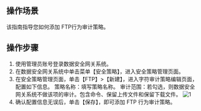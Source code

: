 ## 操作场景
该指南指导您如何添加 FTP行为审计策略。


## 操作步骤

1. 使用管理员账号登录数据安全网关系统。
2. 在数据安全网关系统中单击菜单【安全策略】，进入安全策略管理页面。
3. 在安全策略管理页面，单击【FTP】>【新建】，进入字符审计策略编辑页面，配置如下信息。
策略名称：填写策略名称。
审计范围：若勾选，则数据安全网关系统不做该项的审计。包含命令、保留上传文件和保留下载文件。
![1](https://main.qcloudimg.com/raw/09c76436fc9709fb7b35d600694e931c.png)
4. 确认配置信息无误后，单击【保存】，即可添加 FTP 行为审计策略。

